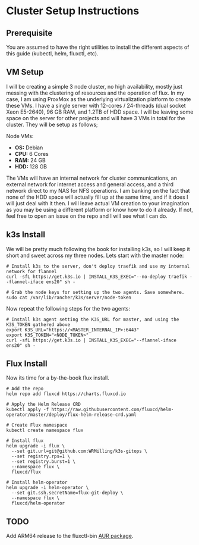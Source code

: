 # Cluster Setup Instructions

## Prerequisite

You are assumed to have the right utilities to install the different aspects of this guide (kubectl, helm, fluxctl, etc). 

## VM Setup

I will be creating a simple 3 node cluster, no high availability, mostly just messing with the clustering of resources and the operation of flux. In my case, I am using ProxMox as the underlying virtualization platform to create these VMs. I have a single server with 12-cores / 24-threads (dual socket Xeon E5-2640), 96 GB RAM, and 1.2TB of HDD space. I will be leaving some space on the server for other projects and will have 3 VMs in total for the cluster. They will be setup as follows; 

Node VMs: 
* **OS:** Debian
* **CPU:** 6 Cores
* **RAM:** 24 GB
* **HDD:** 128 GB

The VMs will have an internal network for cluster communications, an external network for internet access and general access, and a third network direct to my NAS for NFS operations. I am banking on the fact that none of the HDD space will actually fill up at the same time, and if it does I will just deal with it then. I will leave actual VM creation to your imagination as you may be using a different platform or know how to do it already. If not, feel free to open an issue on the repo and I will see what I can do. 

## k3s Install

We will be pretty much following the book for installing k3s, so I will keep it short and sweet across my three nodes. Lets start with the master node: 

```
# Install k3s to the server, don't deploy traefik and use my internal network for flannel
curl -sfL https://get.k3s.io | INSTALL_K3S_EXEC="--no-deploy traefik --flannel-iface ens20" sh -

# Grab the node keys for setting up the two agents. Save somewhere.
sudo cat /var/lib/rancher/k3s/server/node-token
```

Now repeat the following steps for the two agents:

```
# Install k3s agent setting the K3S_URL for master, and using the K3S_TOKEN gathered above
export K3S_URL="https://<MASTER_INTERNAL_IP>:6443"
export K3S_TOKEN="<NODE_TOKEN>"
curl -sfL https://get.k3s.io | INSTALL_K3S_EXEC="--flannel-iface ens20" sh -
```

## Flux Install

Now its time for a by-the-book flux install.

```
# Add the repo
helm repo add fluxcd https://charts.fluxcd.io

# Apply the Helm Release CRD
kubectl apply -f https://raw.githubusercontent.com/fluxcd/helm-operator/master/deploy/flux-helm-release-crd.yaml

# Create Flux namespace
kubectl create namespace flux

# Install flux
helm upgrade -i flux \
  --set git.url=git@github.com:WRMilling/k3s-gitops \
  --set registry.rps=1 \
  --set registry.burst=1 \
  --namespace flux \
  fluxcd/flux

# Install helm-operator
helm upgrade -i helm-operator \
  --set git.ssh.secretName=flux-git-deploy \
  --namespace flux \
  fluxcd/helm-operator
```

## TODO

Add ARM64 release to the fluxctl-bin [AUR package](https://aur.archlinux.org/cgit/aur.git/tree/PKGBUILD?h=fluxctl-bin).
